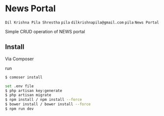 # News Portal

```Dil Krishna Pila Shrestha``` ```pila``` ```dilkrishnapila@gmail.com``` ```pila``` ```News Portal```

Simple CRUD operation of NEWS portal

## Install

Via Composer

run
``` bash
$ comoser install

set .env file
$ php artisan key:generate
$ php artisan migrate
$ npm install / npm install --force
$ bower install / bower install --force
$ npm run dev


```

